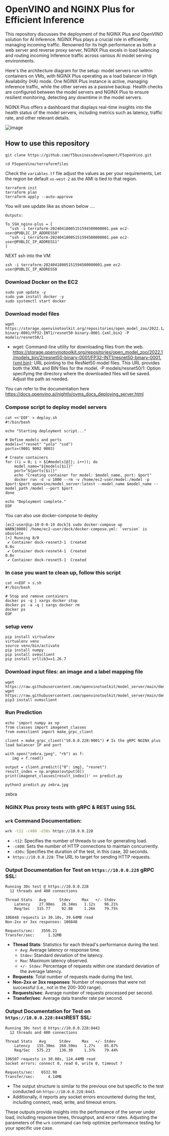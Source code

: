 # OpenVINO and NGINX Plus for Efficient Inference
This repository discusses the deployment of the NGINX Plus and OpenVINO solution for AI Inference. NGINX Plus plays a crucial role in efficiently managing incoming traffic. Renowned for its high performance as both a web server and reverse proxy server, NGINX Plus excels in load balancing and routing incoming Inference traffic across various AI model serving environments.

Here's the architecture diagram for the setup: model servers run within containers on VMs, with NGINX Plus operating as a load balancer in High Availability (HA) mode. One NGINX Plus instance is active, managing inference traffic, while the other serves as a passive backup. Health checks are configured between the model servers and NGINX Plus to ensure resilient monitoring, detecting any downtime in the model servers.

NGINX Plus offers a dashboard that displays real-time insights into the health status of the model servers, including metrics such as latency, traffic rate, and other relevant details.

![image](https://github.com/f5businessdevelopment/F5openVino/assets/13858248/447028cc-8835-42c6-bf4b-2917ae842abd)

## How to use this repository

```git clone https://github.com/f5businessdevelopment/F5openVino.git```

```cd F5openVino/terraformfiles```

Check the ```variables.tf``` file adjust the values as per your requirements, Let the region be default ```us-west-2``` as the AMI is tied to that region.

```
terraform init
terraform plan
terraform apply --auto-approve
```
You will see update like as shown below ....
```
Outputs:

To_SSH_nginx-plus = [
  "ssh -i terraform-20240418005151594500000001.pem ec2-user@PUBLIC_IP_ADDRESS0"
  "ssh -i terraform-20240418005151594500000001.pem ec2-user@PUBLIC_IP_ADDRESS1"
]
```
NEXT ssh into the VM 
```
ssh -i terraform-20240418005151594500000001.pem ec2-user@PUBLIC_IP_ADDRESS0
```
### Download Docker on the EC2

```
sudo yum update -y
sudo yum install docker -y
sudo systemctl start docker
```

### Download model files
```
wget https://storage.openvinotoolkit.org/repositories/open_model_zoo/2022.1/models_bin/2/resnet50-binary-0001/FP32-INT1/resnet50-binary-0001.{xml,bin} -P models/resnet50/1

```
- wget: Command-line utility for downloading files from the web.
https://storage.openvinotoolkit.org/repositories/open_model_zoo/2022.1/models_bin/2/resnet50-binary-0001/FP32-INT1/resnet50-binary-0001.{xml,bin}: URL pointing to the ResNet50 model files.
This URL provides both the XML and BIN files for the model.
-P models/resnet50/1: Option specifying the directory where the downloaded files will be saved. Adjust the path as needed.

You can refer to the documentation here https://docs.openvino.ai/nightly/ovms_docs_deploying_server.html

### Compose script to deploy model servers
```
cat <<'EOF' > deploy.sh
#!/bin/bash

echo "Starting deployment script..."

# Define models and ports
models=("resnet" "yolo" "ssd")
ports=(9001 9002 9003)

# Create containers
for ((i = 0; i < ${#models[@]}; i++)); do
    model_name="${models[$i]}"
    port="${ports[$i]}"
    echo "Creating container for model: $model_name, port: $port"
    docker run -d -u 1000 --rm -v /home/ec2-user/model:/model -p $port:$port openvino/model_server:latest --model_name $model_name --model_path /model --port $port
done

echo "Deployment complete."
EOF

```
You can also use docker-compose to deploy

```
[ec2-user@ip-10-0-0-19 dock]$ sudo docker-compose up
WARN[0000] /home/ec2-user/dock/docker-compose.yml: `version` is obsolete 
[+] Running 8/0
 ✔ Container dock-resnet3-1  Created                                                                                  0.0s 
 ✔ Container dock-resnet4-1  Created                                                                                  0.0s 
 ✔ Container dock-resnet5-1  Created                            
```

### In case you want to clean up, follow this script
```
cat <<EOF > s.sh
#!/bin/bash

# Stop and remove containers
docker ps -q | xargs docker stop
docker ps -a -q | xargs docker rm
docker ps
EOF
```

### setup venv
```
pip install virtualenv
virtualenv venv
source venv/bin/activate
pip install numpy
pip install ovmsclient
pip install urllib3==1.26.7
```

### Download input files: an image and a label mapping file
```
wget https://raw.githubusercontent.com/openvinotoolkit/model_server/main/demos/common/static/images/zebra.jpeg
wget https://raw.githubusercontent.com/openvinotoolkit/model_server/main/demos/common/python/classes.py
pip3 install ovmsclient
```

### Run Prediction
```
echo 'import numpy as np
from classes import imagenet_classes
from ovmsclient import make_grpc_client

client = make_grpc_client("10.0.0.228:9001") # Is the gRPC NGINX plus load balancer IP and port

with open("zebra.jpeg", "rb") as f:
   img = f.read()

output = client.predict({"0": img}, "resnet")
result_index = np.argmax(output[0])
print(imagenet_classes[result_index])' >> predict.py
```

```
python3 predict.py zebra.jpg

```

zebra


### NGINX Plus proxy tests with gRPC & REST using SSL

### `wrk` Command Documentation:

```bash
wrk -t12 -c400 -d30s https://10.0.0.228
```

- `-t12`: Specifies the number of threads to use for generating load.
- `-c400`: Sets the number of HTTP connections to maintain concurrently.
- `-d30s`: Specifies the duration of the test, in this case, 30 seconds.
- `https://10.0.0.228`: The URL to target for sending HTTP requests.

### Output Documentation for Test on `https://10.0.0.228` gRPC SSL:

```
Running 30s test @ https://10.0.0.228
  12 threads and 400 connections

Thread Stats   Avg      Stdev     Max   +/- Stdev
    Latency    27.90ms   26.34ms   1.12s    96.21%
    Req/Sec   315.77     92.88     1.26k    79.75%

106848 requests in 30.10s, 39.64MB read
Non-2xx or 3xx responses: 106848

Requests/sec:   3550.21
Transfer/sec:      1.32MB
```

- **Thread Stats**: Statistics for each thread's performance during the test.
  - `Avg`: Average latency or response time.
  - `Stdev`: Standard deviation of the latency.
  - `Max`: Maximum latency observed.
  - `+/- Stdev`: Percentage of requests within one standard deviation of the average latency.
- **Requests**: Total number of requests made during the test.
- **Non-2xx or 3xx responses**: Number of responses that were not successful (i.e., not in the 200-300 range).
- **Requests/sec**: Average number of requests processed per second.
- **Transfer/sec**: Average data transfer rate per second.

### Output Documentation for Test on `https://10.0.0.228:8443`REST SSL:

```
Running 30s test @ https://10.0.0.228:8443
  12 threads and 400 connections

Thread Stats   Avg      Stdev     Max   +/- Stdev
    Latency   155.30ms  260.59ms   1.27s    85.87%
    Req/Sec   575.23    136.30     1.37k    79.44%

196507 requests in 30.08s, 124.44MB read
Socket errors: connect 0, read 0, write 0, timeout 7

Requests/sec:   6532.90
Transfer/sec:      4.14MB
```

- The output structure is similar to the previous one but specific to the test conducted on `https://10.0.0.228:8443`.
- Additionally, it reports any socket errors encountered during the test, including connect, read, write, and timeout errors.

These outputs provide insights into the performance of the server under load, including response times, throughput, and error rates. Adjusting the parameters of the `wrk` command can help optimize performance testing for your specific use case.


 
